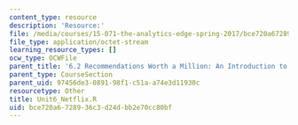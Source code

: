 ```yaml
---
content_type: resource
description: 'Resource:'
file: /media/courses/15-071-the-analytics-edge-spring-2017/bce720a6728936c3d24dbb2e70cc80bf_Unit6_Netflix.R
file_type: application/octet-stream
learning_resource_types: []
ocw_type: OCWFile
parent_title: '6.2 Recommendations Worth a Million: An Introduction to Clustering '
parent_type: CourseSection
parent_uid: 97456de3-0891-98f1-c51a-a74e3d11930c
resourcetype: Other
title: Unit6_Netflix.R
uid: bce720a6-7289-36c3-d24d-bb2e70cc80bf
---
```

